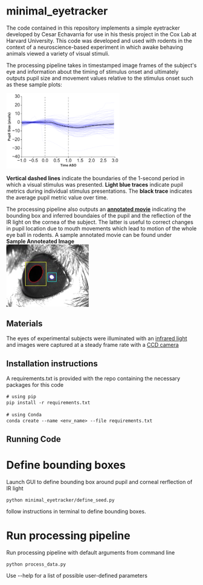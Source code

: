 # minimal_eyetracker

The code contained in this repository implements a simple eyetracker developed by Cesar Echavarria for use in his thesis project in the Cox Lab at Harvard University. This code was developed and used with rodents in the context of a neuroscience-based experiment in which awake behaving animals viewed a variety of visual stimuli. 

The processing pipeline takes in timestamped image frames of the subject's eye and information about the timing of stimulus onset and ultimately outputs pupil size and movement values relative to the stimulus onset such as these sample plots:

<img src="./sample_output/plots/parsed_timecourse/parsed_pupil_size_vs_time.png" width = "300" height = "200">

**Vertical dashed lines** indicate the boundaries of the 1-second period in which a visual stimulus was presented. **Light blue traces** indicate pupil metrics during individual stimulus presentations. The **black trace** indicates the average pupil metric value over time.


The processing pipeline also outputs an [**annotated movie**](./sample_output/movie) indicating the bounding box and inferred boundaies of the pupil and the reflection of the IR light on the cornea of the subject. The latter is useful to correct changes in pupil location due to mouth movements which lead to motion of the whole eye ball in rodents. A sample annotated movie can be found under 
\
 **Sample Annoteated Image**
\
 <img src="./sample_output/annotated_frame/1.png" width = "218" height = "165">

## Materials

 The eyes of experimental subjects were illuminated with an [infrared light](https://www.amazon.com/Waterproof-Illuminator-Vision-Outdoor-Security/dp/B07NZ97VY4/ref=sr_1_19?_encoding=UTF8&c=ts&dchild=1&keywords=IR+Illuminators&qid=1621026769&s=security-surveillance&sr=1-19&ts_id=7161095011) and images were captured at a steady frame rate with a [CCD camera](https://www.alliedvision.com/en/products/cameras/detail/Manta/G-033.html)


## Installation instructions

A requirements.txt is provided with the repo containing the necessary packages for this code

```
# using pip
pip install -r requirements.txt

# using Conda
conda create --name <env_name> --file requirements.txt
```

## Running Code

# Define bounding boxes

Launch GUI to define bounding box around pupil and corneal rerflection of IR light
```
python minimal_eyetracker/define_seed.py
```
follow instructions in terminal to define bounding boxes.

# Run processing pipeline

Run processing pipeline with default arguments from command line
```
python process_data.py
```

Use --help for a list of possible user-defined parameters

